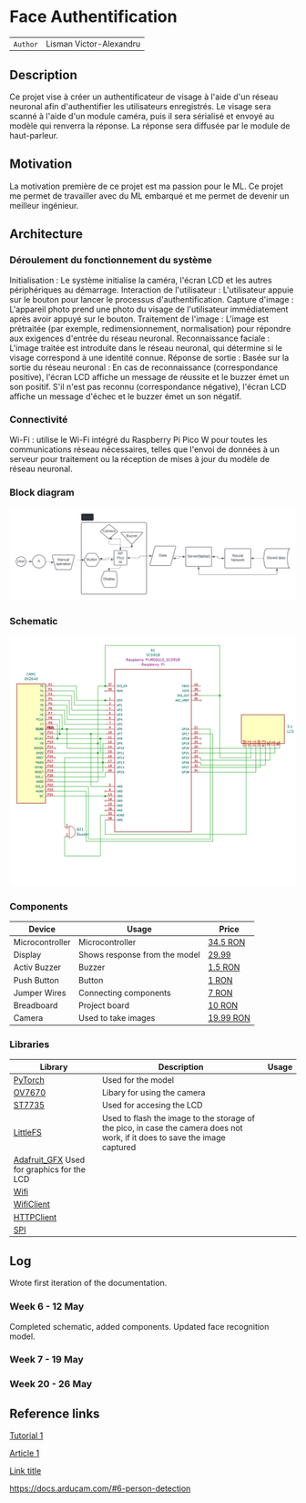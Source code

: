 # Face Authentification

| | |
|-|-|
|`Author` | Lisman Victor-Alexandru

## Description
Ce projet vise à créer un authentificateur de visage à l'aide d'un réseau neuronal afin d'authentifier les utilisateurs enregistrés. Le visage sera scanné à l'aide d'un module caméra, puis il sera sérialisé et envoyé au modèle qui renverra la réponse. La réponse sera diffusée par le module de haut-parleur.

## Motivation
La motivation première de ce projet est ma passion pour le ML. Ce projet me permet de travailler avec du ML embarqué et me permet de devenir un meilleur ingénieur. 

## Architecture
### Déroulement du fonctionnement du système

Initialisation : Le système initialise la caméra, l'écran LCD et les autres périphériques au démarrage.
Interaction de l'utilisateur : L'utilisateur appuie sur le bouton pour lancer le processus d'authentification.
Capture d'image : L'appareil photo prend une photo du visage de l'utilisateur immédiatement après avoir appuyé sur le bouton.
Traitement de l'image : L'image est prétraitée (par exemple, redimensionnement, normalisation) pour répondre aux exigences d'entrée du réseau neuronal.
Reconnaissance faciale : L'image traitée est introduite dans le réseau neuronal, qui détermine si le visage correspond à une identité connue.
Réponse de sortie : Basée sur la sortie du réseau neuronal :
    En cas de reconnaissance (correspondance positive), l'écran LCD affiche un message de réussite et le buzzer émet un son positif.
    S'il n'est pas reconnu (correspondance négative), l'écran LCD affiche un message d'échec et le buzzer émet un son négatif.

### Connectivité
Wi-Fi : utilise le Wi-Fi intégré du Raspberry Pi Pico W pour toutes les communications réseau nécessaires, telles que l'envoi de données à un serveur pour traitement ou la réception de mises à jour du modèle de réseau neuronal.


### Block diagram
![Block Diagram](img/block_diagram.png)

### Schematic
![Schematic](img/schematic.png)

### Components
| Device | Usage | Price |
|--------|--------|-------|
| Microcontroller | Microcontroller | [34.5 RON](https://www.optimusdigital.ro/ro/placi-raspberry-pi/12394-raspberry-pi-pico-w.html)
| Display | Shows response from the model | [29.99](https://www.optimusdigital.ro/ro/optoelectronice-lcd-uri/1312-modul-lcd-spi-de-144-128x128-ili9163-negru.html)
| Activ Buzzer | Buzzer | [1.5 RON](https://www.optimusdigital.ro/ro/audio-buzzere/635-buzzer-activ-de-3-v.html?search_query=buzzer&results=61) |
| Push Button | Button | [1 RON](https://www.optimusdigital.ro/ro/butoane-i-comutatoare/1119-buton-6x6x6.html?search_query=buton&results=222) |
| Jumper Wires | Connecting components | [7 RON](https://www.optimusdigital.ro/ro/fire-fire-mufate/884-set-fire-tata-tata-40p-10-cm.html?search_query=set+fire&results=110) |
| Breadboard | Project board | [10 RON](https://www.optimusdigital.ro/ro/prototipare-breadboard-uri/8-breadboard-830-points.html?search_query=breadboard&results=145) |
| Camera | Used to take images | [19.99 RON](https://www.optimusdigital.ro/en/cameras/11097-ov2640-camera.html)

### Libraries
<!-- This is just an example, fill in the table with your actual components -->

| Library | Description | Usage |
|---------|-------------|-------|
| [PyTorch](https://pytorch.org/) |  Used for the model
| [OV7670](https://github.com/adafruit/Adafruit_OV7670) | Libary for using the camera
| [ST7735](https://github.com/adafruit/Adafruit-ST7735-Library) | Used for accesing the LCD
| [LittleFS]() | Used to flash the image to the storage of the pico, in case the camera does not work, if it does to save the image captured
| [Adafruit_GFX]() Used for graphics for the LCD
| [Wifi]()
| [WifiClient]()
| [HTTPClient]()
| [SPI]()


## Log

<!-- write every week your progress here -->
Wrote first iteration of the documentation.
### Week 6 - 12 May
Completed schematic, added components. Updated face recognition model.
### Week 7 - 19 May

### Week 20 - 26 May


## Reference links

<!-- Fill in with appropriate links and link titles -->

[Tutorial 1](https://www.youtube.com/watch?v=wdgULBpRoXk&t=1s&ab_channel=BenEater)

[Article 1](https://www.explainthatstuff.com/induction-motors.html)

[Link title](https://projecthub.arduino.cc/)

https://docs.arducam.com/#6-person-detection
